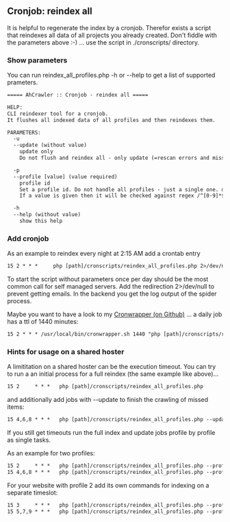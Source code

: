 ## Cronjob: reindex all

It is helpful to regenerate the index by a cronjob. Therefor exists a script that reindexes all data of all projects you already created. Don't fiddle with the parameters above :-) ... use the script in ./cronscripts/ directory.

### Show parameters

You can run reindex_all_profiles.php -h or --help to get a list of supported prameters.

```txt
===== AhCrawler :: Cronjob - reindex all =====

HELP:
CLI reindexer tool for a cronjob.
It flushes all indexed data of all profiles and then reindexes them.

PARAMETERS:
  -u
  --update (without value)
    update only
    Do not flush and reindex all - only update (=rescan errors and missed items)

  -p
  --profile [value] (value required)
    profile id
    Set a profile id. Do not handle all profiles - just a single one. default: all profiles
    If a value is given then it will be checked against regex /^[0-9]*$/

  -h
  --help (without value)
    show this help

```

### Add cronjob

As an example to reindex every night at 2:15 AM add a crontab entry

```txt
15 2 * * *     php [path]/cronscripts/reindex_all_profiles.php 2>/dev/null
```

To start the script without parameters once per day should be the most common call for self managed servers.
Add the redirection 2>/dev/null to prevent getting emails. In the backend you get the log output of the spider process.

Maybe you want to have a look to my [Cronwrapper (on Github)](https://github.com/axelhahn/cronwrapper) ... a daily job has a ttl of 1440 minutes:

```txt
15 2 * * * /usr/local/bin/cronwrapper.sh 1440 "php [path]/cronscripts/reindex_all_profiles.php"
```

### Hints for usage on a shared hoster

A limititation on a shared hoster can be the execution timeout.
You can try to run a an initial process for a full reindex (the same example like above)...

```txt
15 2     * * *   php [path]/cronscripts/reindex_all_profiles.php          2>/dev/null
```

and additionally add jobs with --update to finish the crawling of missed items:

```txt
15 4,6,8 * * *   php [path]/cronscripts/reindex_all_profiles.php --update 2>/dev/null
```

If you still get timeouts run the full index and update jobs profile by profile as single tasks.

As an example for two profiles:

```txt
15 2     * * *   php [path]/cronscripts/reindex_all_profiles.php --profile 1           2>/dev/null
15 4,6,8 * * *   php [path]/cronscripts/reindex_all_profiles.php --profile 1 --update  2>/dev/null
```

For your website with profile 2 add its own commands for indexing on a separate timeslot:

```txt
15 3     * * *   php [path]/cronscripts/reindex_all_profiles.php --profile 2           2>/dev/null
15 5,7,9 * * *   php [path]/cronscripts/reindex_all_profiles.php --profile 2 --update  2>/dev/null
```
